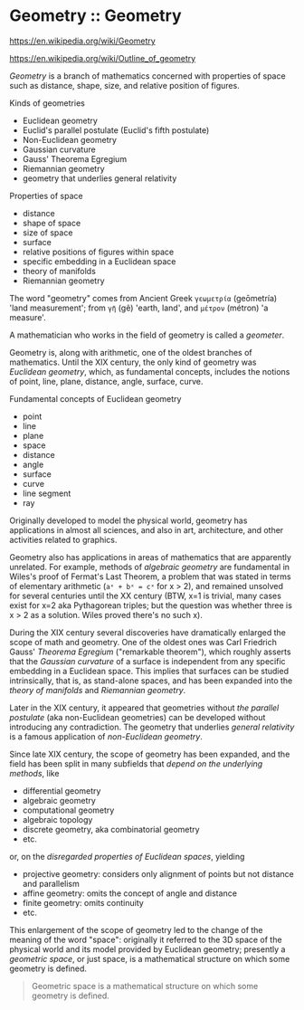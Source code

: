 # Geometry :: Geometry

https://en.wikipedia.org/wiki/Geometry

https://en.wikipedia.org/wiki/Outline_of_geometry


*Geometry* is a branch of mathematics concerned with properties of space such as distance, shape, size, and relative position of figures.

Kinds of geometries
- Euclidean geometry
- Euclid's parallel postulate (Euclid's fifth postulate)
- Non-Euclidean geometry
- Gaussian curvature
- Gauss' Theorema Egregium
- Riemannian geometry
- geometry that underlies general relativity

Properties of space
- distance
- shape of space
- size of space
- surface
- relative positions of figures within space
- specific embedding in a Euclidean space
- theory of manifolds
- Riemannian geometry


The word "geometry" comes from Ancient Greek `γεωμετρία` (geōmetría) 'land measurement'; from `γῆ` (gê) 'earth, land', and `μέτρον` (métron) 'a measure'.

A mathematician who works in the field of geometry is called a *geometer*.

Geometry is, along with arithmetic, one of the oldest branches of mathematics. Until the XIX century, the only kind of geometry was *Euclidean geometry*, which, as fundamental concepts, includes the notions of point, line, plane, distance, angle, surface, curve.

Fundamental concepts of Euclidean geometry
- point
- line
- plane
- space
- distance
- angle
- surface
- curve
- line segment
- ray


Originally developed to model the physical world, geometry has applications in almost all sciences, and also in art, architecture, and other activities related to graphics.

Geometry also has applications in areas of mathematics that are apparently unrelated. For example, methods of *algebraic geometry* are fundamental in Wiles's proof of Fermat's Last Theorem, a problem that was stated in terms of elementary arithmetic (`aˣ + bˣ = cˣ` for x > 2), and remained unsolved for several centuries until the XX century (BTW, x=1 is trivial, many cases exist for x=2 aka Pythagorean triples; but the question was whether three is x > 2 as a solution. Wiles proved there's no such x).

During the XIX century several discoveries have dramatically enlarged the scope of math and geometry. One of the oldest ones was Carl Friedrich Gauss' *Theorema Egregium* ("remarkable theorem"), which roughly asserts that the *Gaussian curvature* of a surface is independent from any specific embedding in a Euclidean space. This implies that surfaces can be studied intrinsically, that is, as stand-alone spaces, and has been expanded into the *theory of manifolds* and *Riemannian geometry*.

Later in the XIX century, it appeared that geometries without *the parallel postulate* (aka non-Euclidean geometries) can be developed without introducing any contradiction. The geometry that underlies *general relativity* is a famous application of *non-Euclidean geometry*.

Since late XIX century, the scope of geometry has been expanded, and the field has been split in many subfields that *depend on the underlying methods*, like 
- differential geometry
- algebraic geometry
- computational geometry
- algebraic topology
- discrete geometry, aka combinatorial geometry
- etc.

or, on the *disregarded properties of Euclidean spaces*, yielding
- projective geometry: considers only alignment of points but not distance and parallelism
- affine geometry: omits the concept of angle and distance
- finite geometry: omits continuity
- etc.

This enlargement of the scope of geometry led to the change of the meaning of the word "space": originally it referred to the 3D space of the physical world and its model provided by Euclidean geometry; presently a *geometric space*, or just space, is a mathematical structure on which some geometry is defined.

>Geometric space is a mathematical structure on which some geometry is defined.
